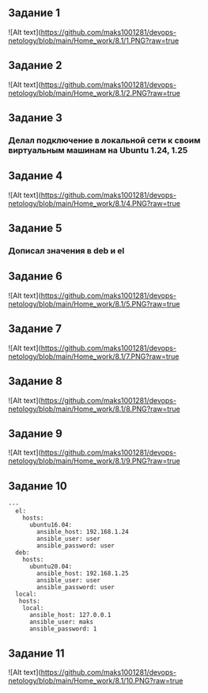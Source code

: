## Задание 1

![Alt text](https://github.com/maks1001281/devops-netology/blob/main/Home_work/8.1/1.PNG?raw=true

## Задание 2

![Alt text](https://github.com/maks1001281/devops-netology/blob/main/Home_work/8.1/2.PNG?raw=true

## Задание 3

### Делал подключение в локальной сети к своим виртуальным машинам на Ubuntu 1.24, 1.25

## Задание 4

![Alt text](https://github.com/maks1001281/devops-netology/blob/main/Home_work/8.1/4.PNG?raw=true

## Задание 5

### Дописал значения в deb и el

## Задание 6

![Alt text](https://github.com/maks1001281/devops-netology/blob/main/Home_work/8.1/5.PNG?raw=true

## Задание 7

![Alt text](https://github.com/maks1001281/devops-netology/blob/main/Home_work/8.1/7.PNG?raw=true

## Задание 8

![Alt text](https://github.com/maks1001281/devops-netology/blob/main/Home_work/8.1/8.PNG?raw=true

## Задание 9

![Alt text](https://github.com/maks1001281/devops-netology/blob/main/Home_work/8.1/9.PNG?raw=true

## Задание 10

```
---
  el:
    hosts:
      ubuntu16.04:
        ansible_host: 192.168.1.24
        ansible_user: user
        ansible_password: user
  deb:
    hosts:
      ubuntu20.04:
        ansible_host: 192.168.1.25
        ansible_user: user
        ansible_password: user
  local:
   hosts:
    local:
      ansible_host: 127.0.0.1
      ansible_user: maks
      ansible_password: 1
```
## Задание 11

![Alt text](https://github.com/maks1001281/devops-netology/blob/main/Home_work/8.1/10.PNG?raw=true

